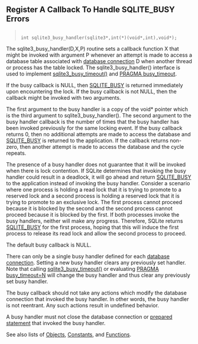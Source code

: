 ## Register A Callback To Handle SQLITE\_BUSY Errors




> ```
> 
> int sqlite3_busy_handler(sqlite3*,int(*)(void*,int),void*);
> 
> ```



The sqlite3\_busy\_handler(D,X,P) routine sets a callback function X
that might be invoked with argument P whenever
an attempt is made to access a database table associated with
[database connection](../c3ref/sqlite3.html) D when another thread
or process has the table locked.
The sqlite3\_busy\_handler() interface is used to implement
[sqlite3\_busy\_timeout()](../c3ref/busy_timeout.html) and [PRAGMA busy\_timeout](../pragma.html#pragma_busy_timeout).


If the busy callback is NULL, then [SQLITE\_BUSY](../rescode.html#busy)
is returned immediately upon encountering the lock. If the busy callback
is not NULL, then the callback might be invoked with two arguments.


The first argument to the busy handler is a copy of the void\* pointer which
is the third argument to sqlite3\_busy\_handler(). The second argument to
the busy handler callback is the number of times that the busy handler has
been invoked previously for the same locking event. If the
busy callback returns 0, then no additional attempts are made to
access the database and [SQLITE\_BUSY](../rescode.html#busy) is returned
to the application.
If the callback returns non\-zero, then another attempt
is made to access the database and the cycle repeats.


The presence of a busy handler does not guarantee that it will be invoked
when there is lock contention. If SQLite determines that invoking the busy
handler could result in a deadlock, it will go ahead and return [SQLITE\_BUSY](../rescode.html#busy)
to the application instead of invoking the
busy handler.
Consider a scenario where one process is holding a read lock that
it is trying to promote to a reserved lock and
a second process is holding a reserved lock that it is trying
to promote to an exclusive lock. The first process cannot proceed
because it is blocked by the second and the second process cannot
proceed because it is blocked by the first. If both processes
invoke the busy handlers, neither will make any progress. Therefore,
SQLite returns [SQLITE\_BUSY](../rescode.html#busy) for the first process, hoping that this
will induce the first process to release its read lock and allow
the second process to proceed.


The default busy callback is NULL.


There can only be a single busy handler defined for each
[database connection](../c3ref/sqlite3.html). Setting a new busy handler clears any
previously set handler. Note that calling [sqlite3\_busy\_timeout()](../c3ref/busy_timeout.html)
or evaluating [PRAGMA busy\_timeout\=N](../pragma.html#pragma_busy_timeout) will change the
busy handler and thus clear any previously set busy handler.


The busy callback should not take any actions which modify the
database connection that invoked the busy handler. In other words,
the busy handler is not reentrant. Any such actions
result in undefined behavior.


A busy handler must not close the database connection
or [prepared statement](../c3ref/stmt.html) that invoked the busy handler.


See also lists of
 [Objects](../c3ref/objlist.html),
 [Constants](../c3ref/constlist.html), and
 [Functions](../c3ref/funclist.html).


